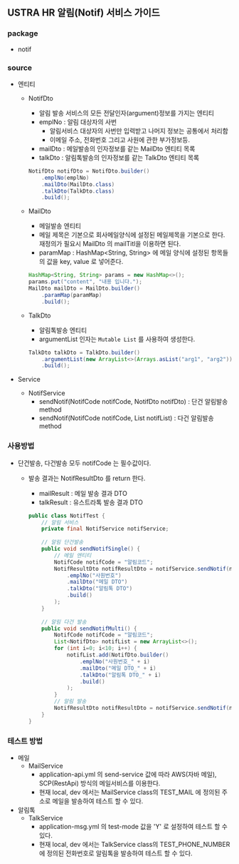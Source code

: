## USTRA HR 알림(Notif) 서비스 가이드

### package

* notif

### source

* 엔티티
    * NotifDto
        * 알림 발송 서비스의 모든 전달인자(argument)정보를 가지는 엔티티
        * emplNo : 알림 대상자의 사번 
          * 알림서비스 대상자의 사번만 입력받고 나머지 정보는 공통에서 처리함
          * 이메일 주소, 전화번호 그리고 사원에 관한 부가정보등.
        * mailDto : 메일발송의 인자정보를 같는 MailDto 엔티티 목록
        * talkDto : 알림톡발송의 인자정보를 같는 TalkDto 엔티티 목록

        ```java
        NotifDto notifDto = NotifDto.builder()
            .emplNo(emplNo)
            .mailDto(MailDto.class)
            .talkDto(TalkDto.class)
            .build();
        ```

    * MailDto
        * 메일발송 엔티티
        * 메일 제목은 기본으로 회사메일양식에 설정된 메일제목을 기본으로 한다. 재정의가 필요시 MailDto 의 mailTitl을 이용하면 된다.
        * paramMap : HashMap<String, String> 에 메일 양식에 설정된 항목들의 값을 key, value 로 넣어준다.

        ```java
        HashMap<String, String> params = new HashMap<>();
        params.put("content", "내용 입니다.");
        MailDto mailDto = MailDto.builder()
            .paramMap(paramMap)
            .build();
        ```

    * TalkDto
        * 알림톡발송 엔티티
        * argumentList 인자는 `Mutable List` 를 사용하여 생성한다.

        ```java
        TalkDto talkDto = TalkDto.builder()
            .argumentList(new ArrayList<>(Arrays.asList("arg1", "arg2")))
            .build();
        ```

* Service
    * NotifService
        * sendNotif(NotifCode notifCode, NotifDto notifDto) : 단건 알림발송 method
        * sendNotif(NotifCode notifCode, List<NotifDto> notifList) : 다건 알림발송 method

### 사용방법

* 단건발송, 다건발송 모두 notifCode 는 필수값이다.
  * 발송 결과는 NotifResultDto 를 return 한다.
      * mailResult : 메일 발송 결과 DTO
      * talkResult : 유스트라톡 발송 결과 DTO
      
      ```java
      public class NotifTest {
          // 알림 서비스
          private final NotifService notifService;
        
          // 알림 단건발송
          public void sendNotifSingle() {
              // 메일 엔티티
              NotifCode notifCode = "알림코드";
              NotifResultDto notifResultDto = notifService.sendNotif(notifCode, NotifDto.builder()
                  .emplNo("사원번호")
                  .mailDto("메일 DTO")
                  .talkDto("알림톡 DTO")
                  .build()
              );
          }
        
          // 알림 다건 발송
          public void sendNotifMulti() {
              NotifCode notifCode = "알림코드";
              List<NotifDto> notifList = new ArrayList<>();
              for (int i=0; i<10; i++) {
                  notifList.add(NotifDto.builder()
                      .emplNo("사원번호_" + i)
                      .mailDto("메일 DTO_" + i)
                      .talkDto("알림톡 DTO_" + i)
                      .build()
                  );
              }
              // 알림 발송
              NotifResultDto notifResultDto = notifService.sendNotif(notifCode, notifList);
          }
      }
      ```

### 테스트 방법
* 메일
    * MailService
        * application-api.yml 의 send-service 값에 따라 AWS(자바 메일), SCP(RestApi) 방식의 메일서비스를 이용한다.
        * 현재 local, dev 에서는 MailService class의 TEST_MAIL 에 정의된 주소로 메일을 발송하여 테스트 할 수 있다.  
* 알림톡
    * TalkService
        * application-msg.yml 의 test-mode 값을 'Y' 로 설정하여 테스트 할 수 있다.
        * 현재 local, dev 에서는 TalkService class의 TEST_PHONE_NUMBER 에 정의된 전화번호로 알림톡을 발송하여 테스트 할 수 있다.